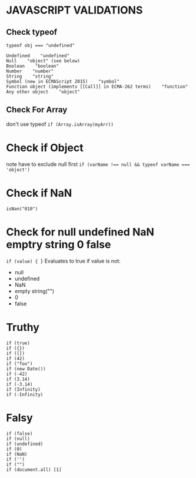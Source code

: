 # JAVASCRIPT VALIDATIONS

## Check typeof
`typeof obj === "undefined"`
```
Undefined    "undefined"
Null    "object" (see below)
Boolean    "boolean"
Number    "number"
String    "string"
Symbol (new in ECMAScript 2015)    "symbol"
Function object (implements [[Call]] in ECMA-262 terms)    "function"
Any other object    "object"
```

## Check For Array
don't use typeof
`if (Array.isArray(myArr))`

# Check if Object
note have to exclude null first
`if (varName !== null && typeof varName === 'object')`

# Check if NaN
`isNan("010")`

# Check for null undefined NaN emptry string 0 false
`if (value) { }`
Evaluates to true if value is not:
* null
* undefined
* NaN
* empty string("")
* 0
* false

# Truthy
```
if (true)
if ({})
if ([])
if (42)
if ("foo")
if (new Date())
if (-42)
if (3.14)
if (-3.14)
if (Infinity)
if (-Infinity)
```

# Falsy
```
if (false)
if (null)
if (undefined)
if (0)
if (NaN)
if ('')
if ("")
if (document.all) [1]
```
